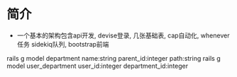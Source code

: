 # 简介
- 一个基本的架构包含api开发, devise登录, 几张基础表, cap自动化, whenever 任务
sidekiq队列, bootstrap前端

rails g model department name:string parent_id:integer path:string
rails g model user_department user_id:integer department_id:integer